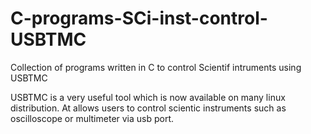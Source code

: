 # C-programs-SCi-inst-control-USBTMC
Collection of programs written in C to control Scientif intruments using USBTMC

USBTMC is a very useful tool which is now available on many linux distribution. At allows users to control scientic instruments such as oscilloscope or multimeter via usb port. 
